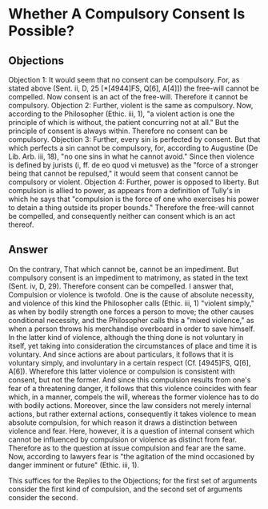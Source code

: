 # Whether A Compulsory Consent Is Possible?
## Objections
Objection 1: It would seem that no consent can be compulsory. For, as stated above (Sent. ii, D, 25 [*[4944]FS, Q[6], A[4]]) the free-will cannot be compelled. Now consent is an act of the free-will. Therefore it cannot be compulsory.
Objection 2: Further, violent is the same as compulsory. Now, according to the Philosopher (Ethic. iii, 1), "a violent action is one the principle of which is without, the patient concurring not at all." But the principle of consent is always within. Therefore no consent can be compulsory.
Objection 3: Further, every sin is perfected by consent. But that which perfects a sin cannot be compulsory, for, according to Augustine (De Lib. Arb. iii, 18), "no one sins in what he cannot avoid." Since then violence is defined by jurists (i, ff. de eo quod vi metusve) as the "force of a stronger being that cannot be repulsed," it would seem that consent cannot be compulsory or violent.
Objection 4: Further, power is opposed to liberty. But compulsion is allied to power, as appears from a definition of Tully's in which he says that "compulsion is the force of one who exercises his power to detain a thing outside its proper bounds." Therefore the free-will cannot be compelled, and consequently neither can consent which is an act thereof.
## Answer
On the contrary, That which cannot be, cannot be an impediment. But compulsory consent is an impediment to matrimony, as stated in the text (Sent. iv, D, 29). Therefore consent can be compelled.
I answer that, Compulsion or violence is twofold. One is the cause of absolute necessity, and violence of this kind the Philosopher calls (Ethic. iii, 1) "violent simply," as when by bodily strength one forces a person to move; the other causes conditional necessity, and the Philosopher calls this a "mixed violence," as when a person throws his merchandise overboard in order to save himself. In the latter kind of violence, although the thing done is not voluntary in itself, yet taking into consideration the circumstances of place and time it is voluntary. And since actions are about particulars, it follows that it is voluntary simply, and involuntary in a certain respect (Cf. [4945]FS, Q[6], A[6]). Wherefore this latter violence or compulsion is consistent with consent, but not the former. And since this compulsion results from one's fear of a threatening danger, it follows that this violence coincides with fear which, in a manner, compels the will, whereas the former violence has to do with bodily actions. Moreover, since the law considers not merely internal actions, but rather external actions, consequently it takes violence to mean absolute compulsion, for which reason it draws a distinction between violence and fear. Here, however, it is a question of internal consent which cannot be influenced by compulsion or violence as distinct from fear. Therefore as to the question at issue compulsion and fear are the same. Now, according to lawyers fear is "the agitation of the mind occasioned by danger imminent or future" (Ethic. iii, 1).

This suffices for the Replies to the Objections; for the first set of arguments consider the first kind of compulsion, and the second set of arguments consider the second.